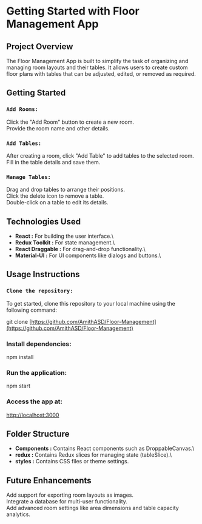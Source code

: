 # Getting Started with Floor Management App

## Project Overview

The Floor Management App is built to simplify the task of organizing and managing room layouts and their tables. It allows users to create custom floor plans with tables that can be adjusted, edited, or removed as required.

## Getting Started

### `Add Rooms:`

Click the "Add Room" button to create a new room.\
Provide the room name and other details.

### `Add Tables:`

After creating a room, click "Add Table" to add tables to the selected room.\
Fill in the table details and save them.

### `Manage Tables:`

Drag and drop tables to arrange their positions.\
Click the delete icon to remove a table.\
Double-click on a table to edit its details.

## Technologies Used

- **React :** For building the user interface.\
- **Redux Toolkit :** For state management.\
- **React Draggable :** For drag-and-drop functionality.\
- **Material-UI :** For UI components like dialogs and buttons.\

## Usage Instructions

### `Clone the repository:`

To get started, clone this repository to your local machine using the following command:


git clone [https://github.com/AmithASD/Floor-Management](https://github.com/AmithASD/Floor-Management)

### Install dependencies:

npm install

### Run the application:

npm start

### Access the app at:

[http://localhost:3000](http://localhost:3000)

## Folder Structure

- **Components :** Contains React components such as DroppableCanvas.\
- **redux :** Contains Redux slices for managing state (tableSlice).\
- **styles :** Contains CSS files or theme settings.

## Future Enhancements

Add support for exporting room layouts as images.\
Integrate a database for multi-user functionality.\
Add advanced room settings like area dimensions and table capacity analytics.


